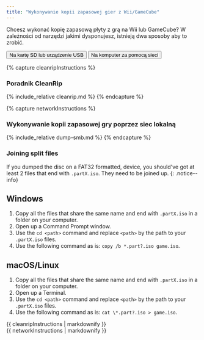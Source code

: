 ```yaml
---
title: "Wykonywanie kopii zapasowej gier z Wii/GameCube"
---
```


Chcesz wykonać kopię zapasową płyty z grą na Wii lub GameCube? W zależności od narzędzi jakimi dysponujesz, istnieją dwa sposoby aby to zrobić.

<button class="tablinks btn btn--large btn--primary" id="defaultOpen" onclick="openTab(event, 'cleanrip')">Na kartę SD lub urządzenie USB</button>
<button class="tablinks btn btn--large btn--info" onclick="openTab(event, 'network')">Na komputer za pomocą sieci</button>

{% capture cleanripInstructions %}

### Poradnik CleanRip

{% include_relative cleanrip.md %}
{% endcapture %}

{% capture networkInstructions %}

### Wykonywanie kopii zapasowej gry poprzez siec lokalną

{% include_relative dump-smb.md %}
{% endcapture %}

### Joining split files

If you dumped the disc on a FAT32 formatted, device, you should've got at least 2 files that end with `.partX.iso`. They need to be joined up.
{: .notice--info}

## Windows

1. Copy all the files that share the same name and end with `.partX.iso` in a folder on your computer.
1. Open up a Command Prompt window.
1. Use the `cd <path>` command and replace `<path>` by the path to your `.partX.iso` files.
1. Use the following command as is: `copy /b *.part?.iso game.iso`.

## macOS/Linux

1.  Copy all the files that share the same name and end with `.partX.iso` in a folder on your computer.
1.  Open up a Terminal.
1.  Use the `cd <path>` command and replace `<path>` by the path to your `.partX.iso` files.
1.  Use the following command as is: `cat \*.part?.iso > game.iso`.

<div id="cleanrip" class="blanktabcontent">{{ cleanripInstructions | markdownify }}</div>
<div id="network" class="blanktabcontent">{{ networkInstructions | markdownify }}</div>

<script>
    let tabcontent = document.getElementsByClassName("blanktabcontent");
    let tablinks = document.getElementsByClassName("tablinks");

    function openTab(evt, tabName) {
        let element;

        for (element of tabcontent) {
            element.style.display = "none";
        }

        for (element of tablinks) {
            element.className = element.className.replace("btn--primary", "btn--info");
            if (!element.className.includes('btn--info'))
                element.className += " btn--info";
        }

        document.getElementById(tabName).style.display = "block";
        evt.currentTarget.className = evt.currentTarget.className.replace("btn--info", "btn--primary");
    }

    // Get the element with id="defaultOpen" and click on it
    document.getElementById("defaultOpen").click();
</script>
